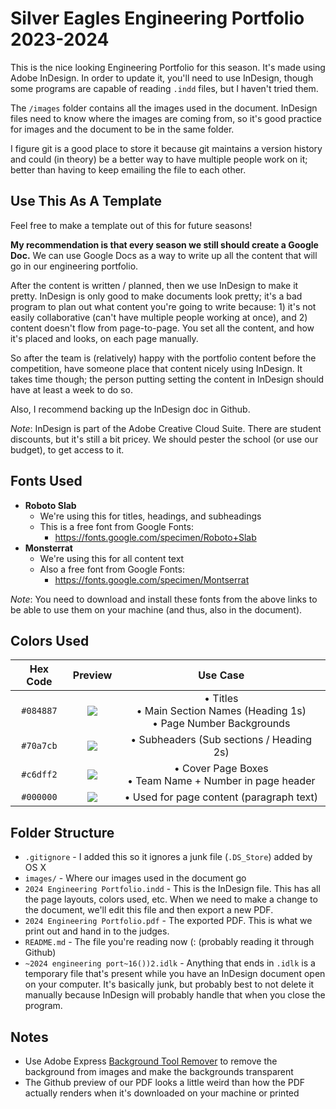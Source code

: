 # Silver Eagles Engineering Portfolio 2023-2024

This is the nice looking Engineering Portfolio for this season. It's made using Adobe InDesign. In order to update it, you'll need to use InDesign, though some programs are capable of reading `.indd` files, but I haven't tried them.

The `/images` folder contains all the images used in the document. InDesign files need to know where the images are coming from, so it's good practice for images and the document to be in the same folder.

I figure git is a good place to store it because git maintains a version history and could (in theory) be a better way to have multiple people work on it; better than having to keep emailing the file to each other.

## Use This As A Template
Feel free to make a template out of this for future seasons!

**My recommendation is that every season we still should create a Google Doc.** We can use Google Docs as a way to write up all the content that will go in our engineering portfolio.

After the content is written / planned, then we use InDesign to make it pretty. InDesign is only good to make documents look pretty; it's a bad program to plan out what content you're going to write because: 1) it's not easily collaborative (can't have multiple people working at once), and 2) content doesn't flow from page-to-page. You set all the content, and how it's placed and looks, on each page manually.

So after the team is (relatively) happy with the portfolio content before the competition, have someone place that content nicely using InDesign. It takes time though; the person putting setting the content in InDesign should have at least a week to do so.

Also, I recommend backing up the InDesign doc in Github.

_Note_: InDesign is part of the Adobe Creative Cloud Suite. There are student discounts, but it's still a bit pricey. We should pester the school (or use our budget), to get access to it.

## Fonts Used

- **Roboto Slab**
  - We're using this for titles, headings, and subheadings
  - This is a free font from Google Fonts:
    - https://fonts.google.com/specimen/Roboto+Slab
- **Monsterrat**
  - We're using this for all content text
  - Also a free font from Google Fonts:
    - https://fonts.google.com/specimen/Montserrat

_Note_: You need to download and install these fonts from the above links to be able to use them on your machine (and thus, also in the document).

## Colors Used

| Hex Code | Preview | Use Case |
|:--:|:--:|:--:|
|`#084887`|<a href='#'><img valign='middle' src='https://readme-swatches.vercel.app/084887'/></a>|• Titles <br>• Main Section Names (Heading 1s) <br>• Page Number Backgrounds|
|`#70a7cb`|<a href='#'><img valign='middle' src='https://readme-swatches.vercel.app/70a7cb'/></a>|• Subheaders (Sub sections / Heading 2s)|
|`#c6dff2`|<a href='#'><img valign='middle' src='https://readme-swatches.vercel.app/c6dff2'/></a>|• Cover Page Boxes <br> • Team Name + Number in page header|
|`#000000`|<a href='#'><img valign='middle' src='https://readme-swatches.vercel.app/000000'/></a>|• Used for page content (paragraph text)|


## Folder Structure

- `.gitignore` - I added this so it ignores a junk file (`.DS_Store`) added by OS X
- `images/` - Where our images used in the document go
- `2024 Engineering Portfolio.indd` - This is the InDesign file. This has all the page layouts, colors used, etc. When we need to make a change to the document, we'll edit this file and then export a new PDF.
- `2024 Engineering Portfolio.pdf` - The exported PDF. This is what we print out and hand in to the judges.
- `README.md` - The file you're reading now (: (probably reading it through Github)
- `~2024 engineering port~16())2.idlk` - Anything that ends in `.idlk` is a temporary file that's present while you have an InDesign document open on your computer. It's basically junk, but probably best to not delete it manually because InDesign will probably handle that when you close the program.

## Notes

- Use Adobe Express [Background Tool Remover](https://new.express.adobe.com/tools/remove-background) to remove the background from images and make the backgrounds transparent
- The Github preview of our PDF looks a little weird than how the PDF actually renders when it's downloaded on your machine or printed
